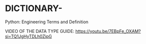 # DICTIONARY-
Python: Engineering Terms and Definition


VIDEO OF THE DATA TYPE GUIDE:
https://youtu.be/7EBpFe_OXAM?si=TQ1JgHyTDLh0ZipG
